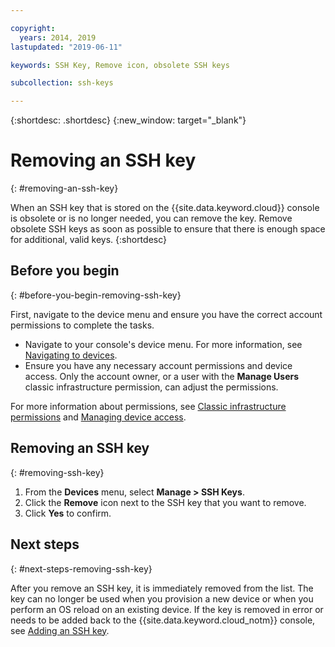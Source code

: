 ```yaml
---

copyright:
  years: 2014, 2019
lastupdated: "2019-06-11"

keywords: SSH Key, Remove icon, obsolete SSH keys

subcollection: ssh-keys

---
```


{:shortdesc: .shortdesc}
{:new_window: target="_blank"}

# Removing an SSH key
{: #removing-an-ssh-key}

When an SSH key that is stored on the {{site.data.keyword.cloud}} console is obsolete or is no longer needed, you can remove the key. Remove obsolete SSH keys as soon as possible to ensure that there is enough space for additional, valid keys.
{:shortdesc}

## Before you begin
{: #before-you-begin-removing-ssh-key}

First, navigate to the device menu and ensure you have the correct account permissions to complete the tasks.

* Navigate to your console's device menu. For more information, see [Navigating to devices](/docs/infrastructure/ssh-keys?topic=virtual-servers-navigating-devices).
* Ensure you have any necessary account permissions and device access. Only the account owner, or a user with the **Manage Users** classic infrastructure permission, can adjust the permissions.

For more information about permissions, see [Classic infrastructure permissions](/docs/iam?topic=iam-infrapermission#infrapermission) and [Managing device access](/docs/vsi?topic=virtual-servers-managing-device-access).

## Removing an SSH key
{: #removing-ssh-key}

1. From the **Devices** menu, select **Manage > SSH Keys**.
2. Click the **Remove** icon next to the SSH key that you want to remove.
3. Click **Yes** to confirm. 

## Next steps
{: #next-steps-removing-ssh-key}

After you remove an SSH key, it is immediately removed from the list. The key can no longer be used when you provision a new device or when you perform an OS reload on an existing device. If the key is removed in error or needs to be added back to the {{site.data.keyword.cloud_notm}} console, see [Adding an SSH key](/docs/infrastructure/ssh-keys?topic=ssh-keys-adding-an-ssh-key#adding-an-ssh-key).
